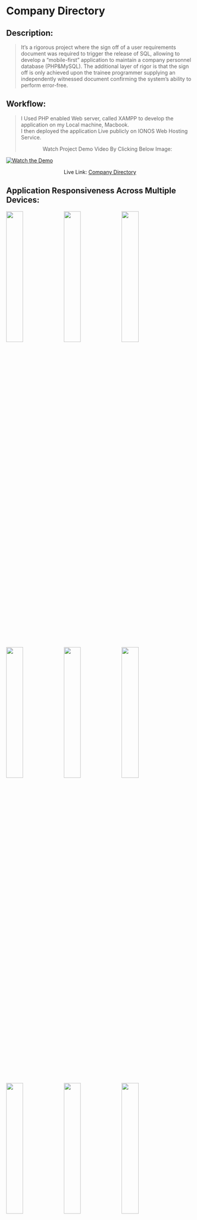 # Company Directory

## Description: 
> It’s a rigorous project where the sign off of a user requirements document was required to trigger the release of SQL, allowing to develop a “mobile-first” application to maintain a company personnel database (PHP&MySQL). 
> The additional layer of rigor is that the sign off is only achieved upon the trainee programmer supplying an independently witnessed document confirming the system’s ability to perform error-free. 

## Workflow:  
> I Used PHP enabled Web server, called XAMPP to develop the application on my Local machine, Macbook.  
> I then deployed the application Live publicly on IONOS Web Hosting Service. 
> <p align="center">  Watch Project Demo Video By Clicking Below Image: 
[![Watch the Demo](https://i.imgur.com/G9O08px.png)]()
  </p>
<p align="center"> Live Link: <a href="https://companydirectory.shashwebdev.com/" alt="Company Directory"/>Company Directory</a></p>

## Application Responsiveness Across Multiple Devices:
<img src="https://user-images.githubusercontent.com/24832458/110354240-dd53b180-802f-11eb-8f56-02212fd2d62f.png" width="30%"></img> 
<img src="https://user-images.githubusercontent.com/24832458/110354265-e3e22900-802f-11eb-8e16-6728f42af517.png" width="30%"></img> 
<img src="https://user-images.githubusercontent.com/24832458/110354279-e6dd1980-802f-11eb-9e97-a5d069681bce.png" width="30%"></img> 
<img src="https://user-images.githubusercontent.com/24832458/110354286-e8a6dd00-802f-11eb-857d-50a97a1b5780.png" width="30%"></img> 
<img src="https://user-images.githubusercontent.com/24832458/110354294-eb093700-802f-11eb-9f86-d495f3afc14b.png" width="30%"></img> 
<img src="https://user-images.githubusercontent.com/24832458/110354311-ee042780-802f-11eb-87be-16221a139424.png" width="30%"></img> 
<img src="https://user-images.githubusercontent.com/24832458/110354320-efcdeb00-802f-11eb-840e-933aa0103307.png" width="30%"></img> 
<img src="https://user-images.githubusercontent.com/24832458/110354325-f197ae80-802f-11eb-80e6-56e1bce3a870.png" width="30%"></img> 
<img src="https://user-images.githubusercontent.com/24832458/110354342-f5c3cc00-802f-11eb-8945-06ebd7b328c5.png" width="30%"></img> 

## Technologies & Tools I used for this project 🛠️
<p> Front-end -> HTML, CSS, BootStrap, Javascript, JQuery</p>
<p> Web Development Technique -> AJAX </p>
<p> Back-end -> PHP </p>
<p> Database -> MySQL </p>
<p> Free Favicons -> <a href="https://favicon.io/">Favicon</a> </p>
<p> Free Logo <a href="https://www.freelogodesign.org/">Free Logo Design</a></p>
<p> Domain Registration, Web Hosting at -> <a href="https://www.ionos.co.uk/">IONOS</a></p>

## References I used 🙏🙏🙏
- <a href="https://www.google.com/">Google</a>


